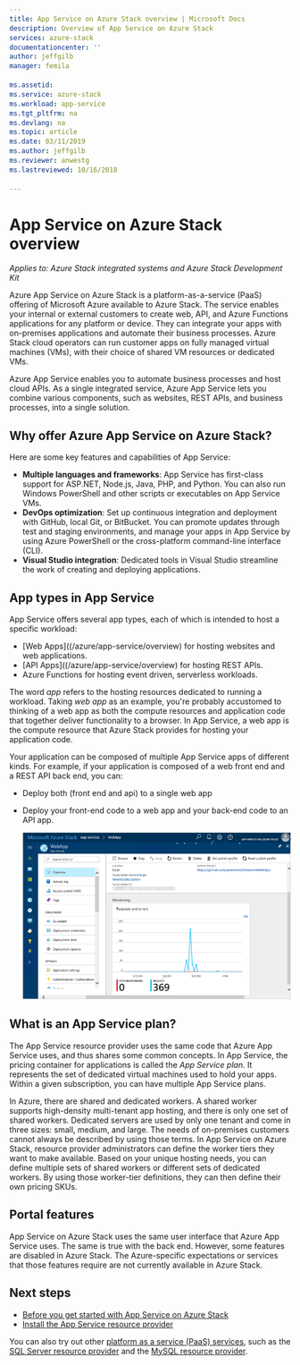 ```yaml
---
title: App Service on Azure Stack overview | Microsoft Docs
description: Overview of App Service on Azure Stack
services: azure-stack
documentationcenter: ''
author: jeffgilb
manager: femila

ms.assetid:
ms.service: azure-stack
ms.workload: app-service
ms.tgt_pltfrm: na
ms.devlang: na
ms.topic: article
ms.date: 03/11/2019
ms.author: jeffgilb
ms.reviewer: anwestg
ms.lastreviewed: 10/16/2018

---
```


# App Service on Azure Stack overview

*Applies to: Azure Stack integrated systems and Azure Stack Development Kit*

Azure App Service on Azure Stack is a platform-as-a-service (PaaS) offering of Microsoft Azure available to Azure Stack. The service enables your internal or external customers to create web, API, and Azure Functions applications for any platform or device. They can integrate your apps with on-premises applications and automate their business processes. Azure Stack cloud operators can run customer apps on fully managed virtual machines (VMs), with their choice of shared VM resources or dedicated VMs.

Azure App Service enables you to automate business processes and host cloud APIs. As a single integrated service, Azure App Service lets you combine various components, such as websites, REST APIs, and business processes, into a single solution.

## Why offer Azure App Service on Azure Stack?

Here are some key features and capabilities of App Service:

- **Multiple languages and frameworks**: App Service has first-class support for ASP.NET, Node.js, Java, PHP, and Python. You can also run Windows PowerShell and other scripts or executables on App Service VMs.
- **DevOps optimization**: Set up continuous integration and deployment with GitHub, local Git, or BitBucket. You can promote updates through test and staging environments, and manage your apps in App Service by using Azure PowerShell or the cross-platform command-line interface (CLI).
- **Visual Studio integration**: Dedicated tools in Visual Studio streamline the work of creating and deploying applications.

## App types in App Service

App Service offers several app types, each of which is intended to host a specific workload:

- [Web Apps]((/azure/app-service/overview) for hosting websites and web applications.
- [API Apps]((/azure/app-service/overview) for hosting REST APIs.
- Azure Functions for hosting event driven, serverless workloads.

The word *app* refers to the hosting resources dedicated to running a workload. Taking *web app* as an example, you're probably accustomed to thinking of a web app as both the compute resources and application code that together deliver functionality to a browser. In App Service, a web app is the compute resource that Azure Stack provides for hosting your application code.

Your application can be composed of multiple App Service apps of different kinds. For example, if your application is composed of a web front end and a REST API back end, you can:

- Deploy both (front end and api) to a single web app
- Deploy your front-end code to a web app and your back-end code to an API app.

   [![App Service overview with monitoring data](media/azure-stack-app-service-overview/image01.png "App Service overview with monitoring data")](media/azure-stack-app-service-overview/image01.png#lightbox)

## What is an App Service plan?

The App Service resource provider uses the same code that Azure App Service uses, and thus shares some common concepts. In App Service, the pricing container for applications is called the *App Service plan*. It represents the set of dedicated virtual machines used to hold your apps. Within a given subscription, you can have multiple App Service plans.

In Azure, there are shared and dedicated workers. A shared worker supports high-density multi-tenant app hosting, and there is only one set of shared workers. Dedicated servers are used by only one tenant and come in three sizes: small, medium, and large. The needs of on-premises customers cannot always be described by using those terms. In App Service on Azure Stack, resource provider administrators can define the worker tiers they want to make available. Based on your unique hosting needs, you can define multiple sets of shared workers or different sets of dedicated workers. By using those worker-tier definitions, they can then define their own pricing SKUs.

## Portal features

App Service on Azure Stack uses the same user interface that Azure App Service uses. The same is true with the back end. However, some features are disabled in Azure Stack. The Azure-specific expectations or services that those features require are not currently available in Azure Stack.

## Next steps

- [Before you get started with App Service on Azure Stack](azure-stack-app-service-before-you-get-started.md)
- [Install the App Service resource provider](azure-stack-app-service-deploy.md)

You can also try out other [platform as a service (PaaS) services](azure-stack-offer-services-overview.md), such as the [SQL Server resource provider](azure-stack-sql-resource-provider-deploy.md) and the [MySQL resource provider](azure-stack-mysql-resource-provider-deploy.md).
